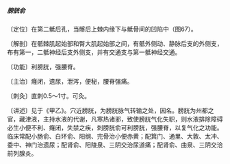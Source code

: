 ##### 膀胱俞

〔定位〕在第二骶后孔，当髂后上棘内缘下与骶骨间的凹陷中（图67）。

〔解剖〕在骶棘肌起始部和臀大肌起始部之间，有骶外侧动、静脉后支的外侧支，布有第一，二骶神经后支外侧支，并有交通支与第一骶神经交通。

〔功能〕利膀胱，强腰脊。

〔主治〕癃闭，遗尿，泄泻，便秘，腰脊强痛。

〔刺灸〕直刺0.5〜1寸。可灸。

〔讲述〕见于《甲乙》。穴近膀胱，为膀胱脉气转输之处，因名。膀胱为州都之官，藏津液，主持水液的代谢，凡寒热诸邪，致使膀胱气化失职，则水液排除障碍必生小便不利、癃闭，失禁之疾，刺膀胱俞可利膀胱，强腰脊，以复气化之功能。临床常配小肠俞、白环俞、阳纲、完骨治小便赤黄；配箕门、通里、大敦、太冲、委中、神门治遗尿；配肾俞、阳陵泉、三阴交治尿道痛；配肾俞、曲泉、三阴交洽前列腺炎。
